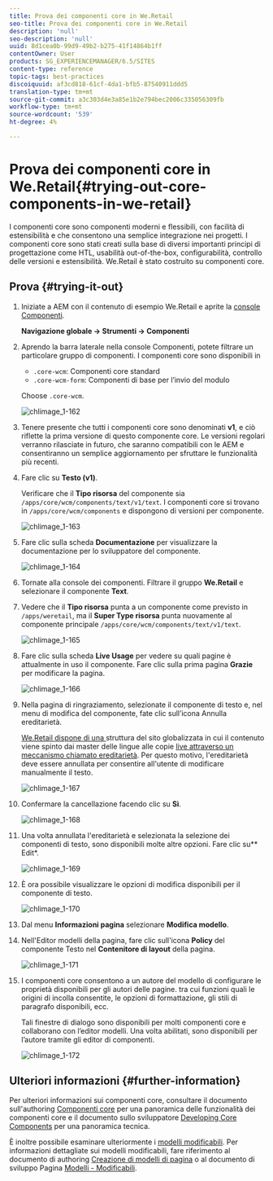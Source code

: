 ```yaml
---
title: Prova dei componenti core in We.Retail
seo-title: Prova dei componenti core in We.Retail
description: 'null'
seo-description: 'null'
uuid: 8d1cea0b-99d9-49b2-b275-41f14864b1ff
contentOwner: User
products: SG_EXPERIENCEMANAGER/6.5/SITES
content-type: reference
topic-tags: best-practices
discoiquuid: af3cd818-61cf-4da1-bfb5-87540911ddd5
translation-type: tm+mt
source-git-commit: a3c303d4e3a85e1b2e794bec2006c335056309fb
workflow-type: tm+mt
source-wordcount: '539'
ht-degree: 4%

---
```



# Prova dei componenti core in We.Retail{#trying-out-core-components-in-we-retail}

I componenti core sono componenti moderni e flessibili, con facilità di estensibilità e che consentono una semplice integrazione nei progetti. I componenti core sono stati creati sulla base di diversi importanti principi di progettazione come HTL, usabilità out-of-the-box, configurabilità, controllo delle versioni e estensibilità. We.Retail è stato costruito su componenti core.

## Prova {#trying-it-out}

1. Iniziate a AEM con il contenuto di esempio We.Retail e aprite la [console Componenti](/help/sites-authoring/default-components-console.md).

   **Navigazione globale -> Strumenti -> Componenti**

1. Aprendo la barra laterale nella console Componenti, potete filtrare un particolare gruppo di componenti. I componenti core sono disponibili in

   * `.core-wcm`: Componenti core standard
   * `.core-wcm-form`: Componenti di base per l’invio del modulo

   Choose `.core-wcm`.

   ![chlimage_1-162](assets/chlimage_1-162.png)

1. Tenere presente che tutti i componenti core sono denominati **v1**, e ciò riflette la prima versione di questo componente core. Le versioni regolari verranno rilasciate in futuro, che saranno compatibili con le AEM e consentiranno un semplice aggiornamento per sfruttare le funzionalità più recenti.
1. Fare clic su **Testo (v1)**.

   Verificare che il **Tipo risorsa** del componente sia `/apps/core/wcm/components/text/v1/text`. I componenti core si trovano in `/apps/core/wcm/components` e dispongono di versioni per componente.

   ![chlimage_1-163](assets/chlimage_1-163.png)

1. Fare clic sulla scheda **Documentazione** per visualizzare la documentazione per lo sviluppatore del componente.

   ![chlimage_1-164](assets/chlimage_1-164.png)

1. Tornate alla console dei componenti. Filtrare il gruppo **We.Retail** e selezionare il componente **Text**.
1. Vedere che il **Tipo risorsa** punta a un componente come previsto in `/apps/weretail`, ma il **Super Type risorsa** punta nuovamente al componente principale `/apps/core/wcm/components/text/v1/text`.

   ![chlimage_1-165](assets/chlimage_1-165.png)

1. Fare clic sulla scheda **Live Usage** per vedere su quali pagine è attualmente in uso il componente. Fare clic sulla prima pagina **Grazie** per modificare la pagina.

   ![chlimage_1-166](assets/chlimage_1-166.png)

1. Nella pagina di ringraziamento, selezionate il componente di testo e, nel menu di modifica del componente, fate clic sull’icona Annulla ereditarietà.

   [We.Retail dispone di una ](/help/sites-developing/we-retail-globalized-site-structure.md) struttura del sito globalizzata in cui il contenuto viene spinto dai master delle lingue alle copie  [live attraverso un meccanismo chiamato ereditarietà](/help/sites-administering/msm.md). Per questo motivo, l&#39;ereditarietà deve essere annullata per consentire all&#39;utente di modificare manualmente il testo.

   ![chlimage_1-167](assets/chlimage_1-167.png)

1. Confermare la cancellazione facendo clic su **Sì**.

   ![chlimage_1-168](assets/chlimage_1-168.png)

1. Una volta annullata l&#39;ereditarietà e selezionata la selezione dei componenti di testo, sono disponibili molte altre opzioni. Fare clic su** Edit*.

   ![chlimage_1-169](assets/chlimage_1-169.png)

1. È ora possibile visualizzare le opzioni di modifica disponibili per il componente di testo.

   ![chlimage_1-170](assets/chlimage_1-170.png)

1. Dal menu **Informazioni pagina** selezionare **Modifica modello**.
1. Nell&#39;Editor modelli della pagina, fare clic sull&#39;icona **Policy** del componente Testo nel **Contenitore di layout** della pagina.

   ![chlimage_1-171](assets/chlimage_1-171.png)

1. I componenti core consentono a un autore del modello di configurare le proprietà disponibili per gli autori delle pagine. tra cui funzioni quali le origini di incolla consentite, le opzioni di formattazione, gli stili di paragrafo disponibili, ecc.

   Tali finestre di dialogo sono disponibili per molti componenti core e collaborano con l’editor modelli. Una volta abilitati, sono disponibili per l’autore tramite gli editor di componenti.

   ![chlimage_1-172](assets/chlimage_1-172.png)

## Ulteriori informazioni {#further-information}

Per ulteriori informazioni sui componenti core, consultare il documento sull&#39;authoring [Componenti core](https://docs.adobe.com/content/help/it-IT/experience-manager-core-components/using/introduction.html) per una panoramica delle funzionalità dei componenti core e il documento sullo sviluppatore [Developing Core Components](https://helpx.adobe.com/experience-manager/core-components/using/developing.html) per una panoramica tecnica.

È inoltre possibile esaminare ulteriormente i [modelli modificabili](/help/sites-developing/we-retail-editable-templates.md). Per informazioni dettagliate sui modelli modificabili, fare riferimento al documento di authoring [Creazione di modelli di pagina](/help/sites-authoring/templates.md) o al documento di sviluppo Pagina [Modelli - Modificabili](/help/sites-developing/page-templates-editable.md).
